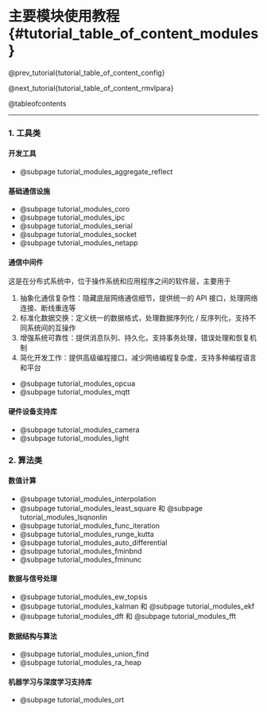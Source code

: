 主要模块使用教程 {#tutorial_table_of_content_modules}
============

@prev_tutorial{tutorial_table_of_content_config}

@next_tutorial{tutorial_table_of_content_rmvlpara}

@tableofcontents

------

### 1. 工具类

#### 开发工具

- @subpage tutorial_modules_aggregate_reflect

#### 基础通信设施

- @subpage tutorial_modules_coro
- @subpage tutorial_modules_ipc
- @subpage tutorial_modules_serial
- @subpage tutorial_modules_socket
- @subpage tutorial_modules_netapp

#### 通信中间件

这是在分布式系统中，位于操作系统和应用程序之间的软件层，主要用于

1. 抽象化通信复杂性：隐藏底层网络通信细节，提供统一的 API 接口，处理网络连接、断线重连等
2. 标准化数据交换：定义统一的数据格式，处理数据序列化 / 反序列化，支持不同系统间的互操作
3. 增强系统可靠性：提供消息队列、持久化，支持事务处理，错误处理和恢复机制
4. 简化开发工作：提供高级编程接口，减少网络编程复杂度，支持多种编程语言和平台

- @subpage tutorial_modules_opcua
- @subpage tutorial_modules_mqtt

#### 硬件设备支持库

- @subpage tutorial_modules_camera
- @subpage tutorial_modules_light

### 2. 算法类

#### 数值计算

- @subpage tutorial_modules_interpolation
- @subpage tutorial_modules_least_square 和 @subpage tutorial_modules_lsqnonlin
- @subpage tutorial_modules_func_iteration
- @subpage tutorial_modules_runge_kutta
- @subpage tutorial_modules_auto_differential
- @subpage tutorial_modules_fminbnd
- @subpage tutorial_modules_fminunc

#### 数据与信号处理

- @subpage tutorial_modules_ew_topsis
- @subpage tutorial_modules_kalman 和 @subpage tutorial_modules_ekf
- @subpage tutorial_modules_dft 和 @subpage tutorial_modules_fft

#### 数据结构与算法

- @subpage tutorial_modules_union_find
- @subpage tutorial_modules_ra_heap

#### 机器学习与深度学习支持库

- @subpage tutorial_modules_ort
